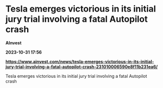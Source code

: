 # Tesla emerges victorious in its initial jury trial involving a fatal Autopilot crash
**AInvest**

**2023-10-31 17:56**

**https://www.ainvest.com/news/tesla-emerges-victorious-in-its-initial-jury-trial-involving-a-fatal-autopilot-crash-231010006590e8f11b231ea6/**

Tesla emerges victorious in its initial jury trial involving a fatal Autopilot crash